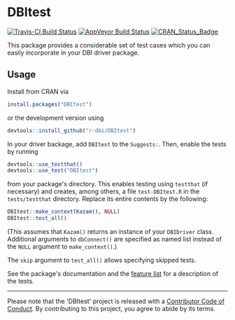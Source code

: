 # DBItest

[![Travis-CI Build Status](https://travis-ci.org/r-dbi/DBItest.svg?branch=master)](https://travis-ci.org/r-dbi/DBItest) [![AppVeyor Build Status](https://ci.appveyor.com/api/projects/status/github/r-dbi/DBItest?branch=master&svg=true)](https://ci.appveyor.com/project/r-dbi/DBItest) [![CRAN_Status_Badge](https://www.r-pkg.org/badges/version/DBItest)](https://cran.r-project.org/package=DBItest)

This package provides a considerable set of test cases which you can easily incorporate in your DBI driver package.

## Usage

Install from CRAN via

```r
install.packages("DBItest")
```

or the development version using

```r
devtools::install_github("r-dbi/DBItest")
```

In your driver backage, add `DBItest` to the `Suggests:`. Then, enable the tests by running

```r
devtools::use_testthat()
devtools::use_test("DBItest")
```

from your package's directory. This enables testing using `testthat` (if necessary) and creates, among others, a file `test-DBItest.R` in the `tests/testthat` directory. Replace its entire contents by the following:

```r
DBItest::make_context(Kazam(), NULL)
DBItest::test_all()
```

(This assumes that `Kazam()` returns an instance of your `DBIDriver` class. Additional arguments to `dbConnect()` are specified as named list instead of the `NULL` argument to `make_context()`.)

The `skip` argument to `test_all()` allows specifying skipped tests.

See the package's documentation and the [feature list](https://github.com/r-dbi/DBItest/wiki/Proposal) for a description of the tests.

---

Please note that the 'DBItest' project is released with a
[Contributor Code of Conduct](CODE_OF_CONDUCT.md).
By contributing to this project, you agree to abide by its terms.
